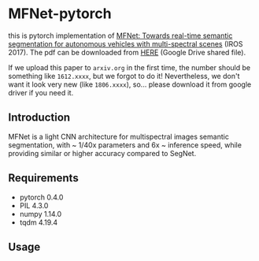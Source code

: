 # MFNet-pytorch

this is pytorch implementation of [MFNet: Towards real-time semantic segmentation for autonomous vehicles with multi-spectral scenes](https://ieeexplore.ieee.org/document/8206396/) (IROS 2017). The pdf can be downloaded from [HERE](https://drive.google.com/file/d/1vxMh63QpdxPnG3jhzpQU0fb-2XOzHR-Z/view?usp=sharing) (Google Drive shared file). 

If we upload this paper to `arxiv.org` in the first time, the number should be something like `1612.xxxx`, but we forgot to do it! Nevertheless, we don't want it look very new (like `1806.xxxx`), so... please download it from google driver if you need it.

## Introduction

MFNet is a light CNN architecture for multispectral images semantic segmentation, with ~ 1/40x parameters and 6x ~ inference speed, while providing similar or higher accuracy compared to SegNet.

## Requirements

* pytorch 0.4.0
* PIL 4.3.0
* numpy 1.14.0
* tqdm 4.19.4

## Usage
